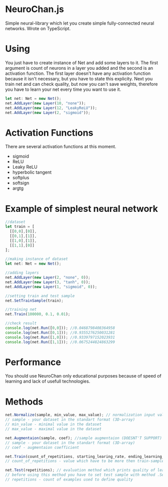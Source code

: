 # NeuroChan.js
Simple neural-library which let you create simple fully-connected neural networks. Wrote on TypeScript.

# Using
You just have to create instance of Net and add some layers to it. The first argument is count of neurons in a layer you added and the second is an activation function. The first layer doesn't have any activation function because it isn't necessary, but you have to state this explicity.
Next you train net and can check quality, but now you can't save weights, therefore you have to learn your net every time you want to use it.


```ts
let net: Net = new Net();
net.AddLayer(new Layer(10, "none"));
net.AddLayer(new Layer(12, "LeakyReLU"));
net.AddLayer(new Layer(2, "sigmoid"));
```

# Activation Functions
There are several activation functions at this moment.
* sigmoid
* ReLU
* Leaky ReLU
* hyperbolic tangent
* softplus
* softsign
* argtg

# Example of simplest neural network
```ts
//dataset
let train = [
  [[0,0],[0]],
  [[0,1],[1]],
  [[1,0],[1]],
  [[1,1],[0]]
];

//making instance of dataset
let net: Net = new Net();

//adding layers
net.AddLayer(new Layer(2, "none", 0));
net.AddLayer(new Layer(3, "tanh", 0));
net.AddLayer(new Layer(1, "sigmoid", 0));

//setting train and test sample
net.SetTrainSample(train);

//training net
net.Train(100000, 0.1, 0.01);

//check result
console.log(net.Run([0,0])); //0.0468798408364958
console.log(net.Run([0,1])); //0.9355276250031281
console.log(net.Run([1,0])); //0.9339797152023931
console.log(net.Run([1,1])); //0.0675244824863299
```

# Performance
You should use NeuroChan only educational purposes because of speed of learning and lack of usefull technologies.

# Methods
```js
net.Normalize(sample, min_value, max_value); // normalization input values
// sample - your dataset in the standart format (3D-array)
// min_value - minimal value in the dataset
// max_value - maximal value in the dataset

net.Augmentaion(sample, coef); //sample augmentaion (DOESNT'T SUPPORT)
// sample - your dataset in the standart format (3D-array)
// coef - augmentaion coefficient

net.Train(count_of_repetitions, starting_learing_rate, ending_learning_rate);
// count_of_repetitions - value which have to be more then train-sample 3-5 times

net.Test(repetitions); // evaluation method which prints quality of learning
// before using this method you have to set test sample with method .SetTestSample(test_sample)
// repetitions - count of examples used to define quality


```
